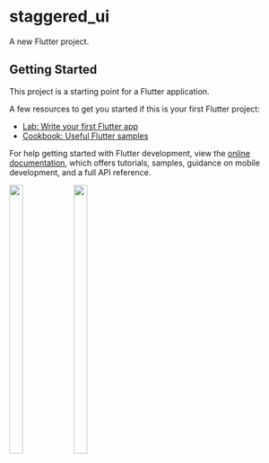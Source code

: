 # staggered_ui

A new Flutter project.

## Getting Started

This project is a starting point for a Flutter application.

A few resources to get you started if this is your first Flutter project:

- [Lab: Write your first Flutter app](https://docs.flutter.dev/get-started/codelab)
- [Cookbook: Useful Flutter samples](https://docs.flutter.dev/cookbook)

For help getting started with Flutter development, view the
[online documentation](https://docs.flutter.dev/), which offers tutorials,
samples, guidance on mobile development, and a full API reference.
<p>
<img src="https://user-images.githubusercontent.com/114207913/230390087-cf51aeba-f6f1-455c-a58d-abfca05c1014.png" width=22% height=35%>
<img src="https://user-images.githubusercontent.com/114207913/230390929-839be7ec-36ea-423b-95bf-6583d953d18e.png" width=22% height=35%>

</p>
